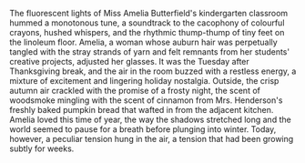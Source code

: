 The fluorescent lights of Miss Amelia Butterfield's kindergarten classroom hummed a monotonous tune, a soundtrack to the cacophony of colourful crayons, hushed whispers, and the rhythmic thump-thump of tiny feet on the linoleum floor.  Amelia, a woman whose auburn hair was perpetually tangled with the stray strands of yarn and felt remnants from her students' creative projects, adjusted her glasses.  It was the Tuesday after Thanksgiving break, and the air in the room buzzed with a restless energy, a mixture of excitement and lingering holiday nostalgia.  Outside, the crisp autumn air crackled with the promise of a frosty night, the scent of woodsmoke mingling with the scent of cinnamon from Mrs. Henderson's freshly baked pumpkin bread that wafted in from the adjacent kitchen.  Amelia loved this time of year, the way the shadows stretched long and the world seemed to pause for a breath before plunging into winter. Today, however, a peculiar tension hung in the air, a tension that had been growing subtly for weeks.
